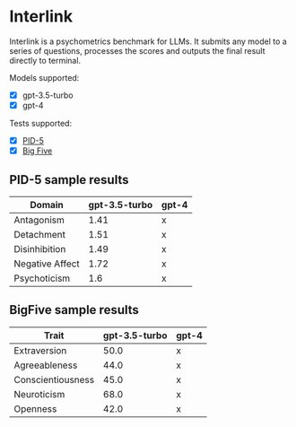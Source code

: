# Interlink

Interlink is a psychometrics benchmark for LLMs. It submits any model to a series of questions, processes the scores and outputs the final result directly to terminal.

Models supported:
- [x] gpt-3.5-turbo
- [x] gpt-4

Tests supported:
- [x] [PID-5](https://www.psychiatry.org/File%20Library/Psychiatrists/Practice/DSM/APA_DSM5_The-Personality-Inventory-For-DSM-5-Full-Version-Adult.pdf)
- [x] [Big Five](https://openpsychometrics.org/tests/IPIP-BFFM/)

## PID-5 sample results

| Domain         | gpt-3.5-turbo |gpt-4|
|----------------|-------|---|
| Antagonism     | 1.41  |x|
| Detachment     | 1.51  |x|
| Disinhibition  | 1.49  |x|
| Negative Affect| 1.72  |x|
| Psychoticism   | 1.6   |x|

## BigFive sample results

| Trait            | gpt-3.5-turbo |gpt-4|
|------------------|-------|--|
| Extraversion     | 50.0  |x|
| Agreeableness    | 44.0  |x|
| Conscientiousness| 45.0  |x|
| Neuroticism      | 68.0  |x|
| Openness         | 42.0  |x|
